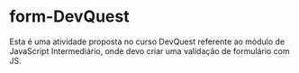 # form-DevQuest
Esta é uma atividade proposta no curso DevQuest referente ao módulo de JavaScript Intermediário, onde devo criar uma validação de formulário com JS.
